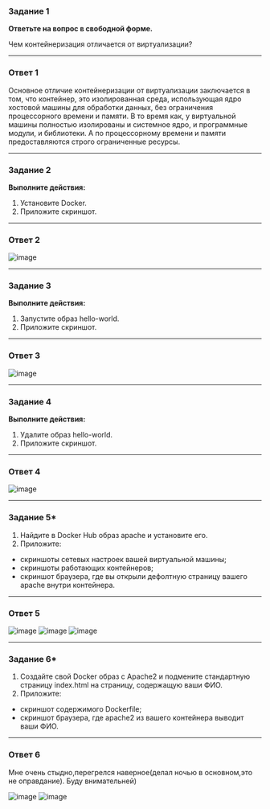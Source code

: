 ### Задание 1

**Ответьте на вопрос в свободной форме.** 

Чем контейнеризация отличается от виртуализации?

---
### Ответ 1
Основное отличие контейнеризации от виртуализации заключается в том, что контейнер, это изолированная среда, использующая ядро хостовой машины для обработки данных, без ограничения процессорного времени и памяти. В то время как, у виртуальной машины полностью изолированы и системное ядро, и программные модули, и библиотеки. А по процессорному времени и памяти предоставляются строго ограниченные ресурсы.

---

### Задание 2 

**Выполните действия:**

1. Установите Docker.
1. Приложите скриншот.

---
### Ответ 2

![image](https://github.com/Dk054/studies/assets/139000762/2d05e724-b043-4d26-8485-defc310d3f0d)

---
### Задание 3

**Выполните действия:**

1. Запустите образ hello-world.
1. Приложите скриншот.

---
### Ответ 3
![image](https://github.com/Dk054/studies/assets/139000762/b20426a1-8073-4356-89c8-d9ac60a84260)

---
### Задание 4 

**Выполните действия:**

1. Удалите образ hello-world.
1. Приложите скриншот.

---
### Ответ 4
![image](https://github.com/Dk054/studies/assets/139000762/fa09fb09-ebc6-4424-a6a1-0e86e8176e88)

---

### Задание 5*

1. Найдите в Docker Hub образ apache и установите его.
1. Приложите:
 * скриншоты сетевых настроек вашей виртуальной машины;
 * скриншоты работающих контейнеров;
 * скриншот браузера, где вы открыли дефолтную страницу вашего apache внутри контейнера.

---
### Ответ 5
![image](https://github.com/Dk054/studies/assets/139000762/47795a76-2195-4b0f-bc6c-7107b19d5825)
![image](https://github.com/Dk054/studies/assets/139000762/684b65c6-238b-4c39-912c-9fa280741d93)
![image](https://github.com/Dk054/studies/assets/139000762/60727584-e1f3-4d9b-beca-e2e1d48a16aa)

<!-- настройки отсюда https://davescripts.com/docker-container-with-centos-7-apache-php-72 -->



---
### Задание 6*

1. Создайте свой Docker образ с Apache2 и подмените стандартную страницу index.html на страницу, содержащую ваши ФИО.
1. Приложите:
 * скриншот содержимого Dockerfile;
 * скриншот браузера, где apache2 из вашего контейнера выводит ваши ФИО.
---
### Ответ 6
Мне очень стыдно,перегрелся наверное(делал ночью в основном,это не оправдание).
Буду внимательней)

![image](https://github.com/Dk054/studies/assets/139000762/5c46a332-f112-475b-9c67-06b1f663d78f)
![image](https://github.com/Dk054/studies/assets/139000762/35ace76f-b140-4855-a2cf-e2c84b6c33e3)




